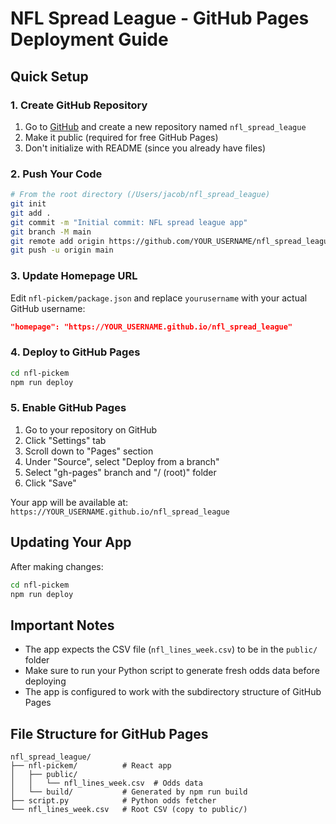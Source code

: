 # NFL Spread League - GitHub Pages Deployment Guide

## Quick Setup

### 1. Create GitHub Repository
1. Go to [GitHub](https://github.com) and create a new repository named `nfl_spread_league`
2. Make it public (required for free GitHub Pages)
3. Don't initialize with README (since you already have files)

### 2. Push Your Code
```bash
# From the root directory (/Users/jacob/nfl_spread_league)
git init
git add .
git commit -m "Initial commit: NFL spread league app"
git branch -M main
git remote add origin https://github.com/YOUR_USERNAME/nfl_spread_league.git
git push -u origin main
```

### 3. Update Homepage URL
Edit `nfl-pickem/package.json` and replace `yourusername` with your actual GitHub username:
```json
"homepage": "https://YOUR_USERNAME.github.io/nfl_spread_league"
```

### 4. Deploy to GitHub Pages
```bash
cd nfl-pickem
npm run deploy
```

### 5. Enable GitHub Pages
1. Go to your repository on GitHub
2. Click "Settings" tab
3. Scroll down to "Pages" section
4. Under "Source", select "Deploy from a branch"
5. Select "gh-pages" branch and "/ (root)" folder
6. Click "Save"

Your app will be available at: `https://YOUR_USERNAME.github.io/nfl_spread_league`

## Updating Your App

After making changes:
```bash
cd nfl-pickem
npm run deploy
```

## Important Notes

- The app expects the CSV file (`nfl_lines_week.csv`) to be in the `public/` folder
- Make sure to run your Python script to generate fresh odds data before deploying
- The app is configured to work with the subdirectory structure of GitHub Pages

## File Structure for GitHub Pages
```
nfl_spread_league/
├── nfl-pickem/          # React app
│   ├── public/
│   │   └── nfl_lines_week.csv  # Odds data
│   └── build/           # Generated by npm run build
├── script.py            # Python odds fetcher
└── nfl_lines_week.csv   # Root CSV (copy to public/)
```

